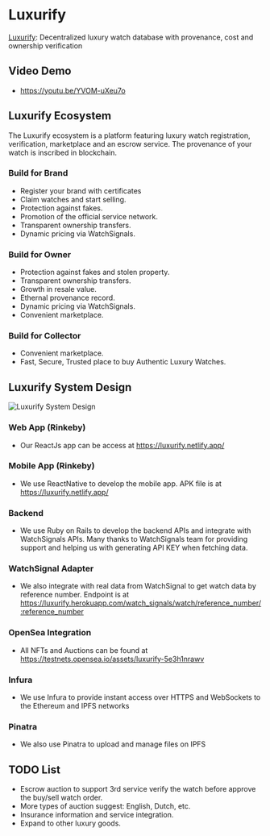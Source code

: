
# Luxurify

[Luxurify](https://luxurify.netlify.app/): Decentralized luxury watch database with provenance, cost and ownership verification

## Video Demo

- https://youtu.be/YVOM-uXeu7o

## Luxurify Ecosystem

The Luxurify ecosystem is a platform featuring luxury watch registration, verification, marketplace and an escrow service. The provenance of your watch is inscribed in blockchain.

### Build for Brand
- Register your brand with certificates
- Claim watches and start selling.
- Protection against fakes.
- Promotion of the official service network.
- Transparent ownership transfers.
- Dynamic pricing via WatchSignals.

### Build for Owner
- Protection against fakes and stolen property.
- Transparent ownership transfers.
- Growth in resale value.
- Ethernal provenance record.
- Dynamic pricing via WatchSignals.
- Convenient marketplace.

### Build for Collector
- Convenient marketplace.
- Fast, Secure, Trusted place to buy Authentic Luxury Watches.

## Luxurify System Design

![Luxurify System Design](https://luxurify-public.s3-ap-southeast-1.amazonaws.com/Luxurify+Diagram.png)

### Web App (Rinkeby)

- Our ReactJs app can be access at https://luxurify.netlify.app/

### Mobile App (Rinkeby)

- We use ReactNative to develop the mobile app. APK file is at https://luxurify.netlify.app/

### Backend

- We use Ruby on Rails to develop the backend APIs and integrate with WatchSignals APIs. Many thanks to WatchSignals team for providing support and helping us with generating API KEY when fetching data.

### WatchSignal Adapter

- We also integrate with real data from WatchSignal to get watch data by reference number. Endpoint is at https://luxurify.herokuapp.com/watch_signals/watch/reference_number/:reference_number

### OpenSea Integration

- All NFTs and Auctions can be found at https://testnets.opensea.io/assets/luxurify-5e3h1nrawv

### Infura

- We use Infura to provide instant access over HTTPS and WebSockets to the Ethereum and IPFS networks

### Pinatra

- We also use Pinatra to upload and manage files on IPFS

## TODO List

- Escrow auction to support 3rd service verify the watch before approve the buy/sell watch order.
- More types of auction suggest: English, Dutch, etc.
- Insurance information and service integration.
- Expand to other luxury goods.
